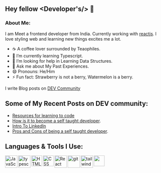 ## Hey fellow <Developer's/> 👋

### About Me:

I am Meet a frontend developer from India. Currently working with [reactjs](https://reactjs.org/). I love styling web and learning new things excites me a lot.

- ☕ A coffee lover surrounded by Teaophiles.
- 🌱 I’m currently learning Typescript.
- 🤔 I’m looking for help in Learning Data Structures.
- 💬 Ask me about My Past Experiences.
- 😄 Pronouns: He/Him
- ⚡ Fun fact: Strawberry is not a berry, Watermelon is a berry.

I write Blog posts on [DEV Community](https://dev.to/meetbhalodiya)

## Some of My Recent Posts on DEV community:

- [Resources for learning to code](https://dev.to/meetbhalodiya/resources-for-learning-to-code-5257)
- [How is it to become a self taught developer](https://dev.to/meetbhalodiya/how-is-it-to-become-a-self-taught-developer-of6).
- [Intro To LinkedIn](https://dev.to/meetbhalodiya/tell-who-you-are-what-you-do-2e7b)
- [Pros and Cons of being a self taught developer](https://dev.to/meetbhalodiya/is-it-good-to-be-a-self-taught-developer--5dpe).


## Languages & Tools I Use:

<a
				href='https://developer.mozilla.org/en-US/docs/Web/JavaScript'
				target='_blank'
			>
				<img
					align='left'
					alt='JavaScript'
					height='40px'
					src='https://user-images.githubusercontent.com/82386196/182672977-31a2eb3e-6a41-4abc-97f7-b9a9b9b6012b.svg'
				/>
			</a>
			<a href='https://www.typescriptlang.org/' target='_blank'>
				<img
					align='left'
					alt='typescript'
					height='40px'
					src='https://user-images.githubusercontent.com/82386196/190183530-47f75701-5df3-4f04-9e6a-8ee58f974f19.png'
				/>
			</a>
			<a
				href='https://developer.mozilla.org/en-US/docs/Glossary/HTML5'
				target='_blank'
			>
				<img
					align='left'
					alt='HTML'
					height='35px'
					src='https://user-images.githubusercontent.com/82386196/182662461-f70aa8d5-9c74-4ed7-ae5d-5b60bf08c076.png'
				/>
			</a>
			<a
				href='https://developer.mozilla.org/en-US/docs/Web/CSS'
				target='_blank'
			>
				<img
					align='left'
					alt='CSS'
					height='35px'
					src='https://user-images.githubusercontent.com/82386196/182673305-b358a57a-c76d-4323-a148-7a68e09f4ab4.png'
				/>
			</a>
			<a href='https://reactjs.org/' target='_blank'>
				<img
					align='left'
					alt='React'
					height='40px'
					src='https://user-images.githubusercontent.com/82386196/182673553-fdc9a035-43b0-4dc8-bfe9-4452b1583e7d.svg'
				/>
			</a>
			<a href='https://git-scm.com/' target='_blank'>
				<img
					align='left'
					alt='git'
					height='40px'
					src='https://user-images.githubusercontent.com/82386196/182673620-a4b6216e-ecc9-47fe-892b-c0d1883f69cd.svg'
				/>
			</a>
			<a href='https://tailwindcss.com/' target='_blank'>
				<img
					align='left'
					alt='tailwind'
					height='40px'
					src='https://user-images.githubusercontent.com/82386196/190179133-34d325a9-92a4-437a-89f3-25eb01039865.png'
				/>
			</a>
			<a href='https://mui.com/' target='_blank'>
				<img
					align='left'
					alt=''
					height='35px'
					src='https://user-images.githubusercontent.com/82386196/190182938-3680085a-8888-46a0-9296-115bc5fb22e9.png'
				/>
			</a>
<!-- <a href="https://mui.com/" target="_blank"><img align="left" alt="Material-ui" height='40px' src="https://user-images.githubusercontent.com/82386196/182674563-54449596-187a-4834-b690-ac74f3a293a6.png" /></a> -->

